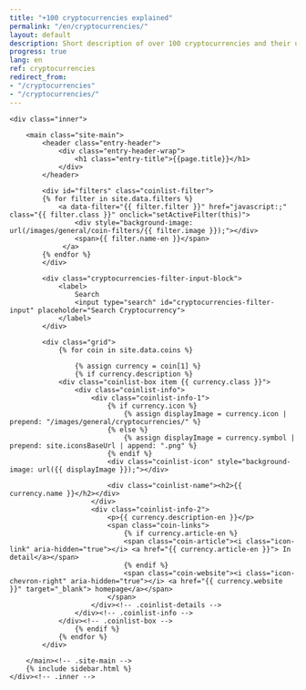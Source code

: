 ```yaml
---
title: "+100 cryptocurrencies explained"
permalink: "/en/cryptocurrencies/"
layout: default
description: Short description of over 100 cryptocurrencies and their use case.
progress: true
lang: en
ref: cryptocurrencies
redirect_from:
- "/cryptocurrencies"
- "/cryptocurrencies/"
---
```


<div class="site-content">

    <div class="inner">

        <main class="site-main">
			<header class="entry-header">
		    	<div class="entry-header-wrap">  
		        	<h1 class="entry-title">{{page.title}}</h1>
			    </div>
			</header>

            <div id="filters" class="coinlist-filter">
            {% for filter in site.data.filters %}
                <a data-filter="{{ filter.filter }}" href="javascript:;" class="{{ filter.class }}" onclick="setActiveFilter(this)">
                    <div style="background-image: url(/images/general/coin-filters/{{ filter.image }});"></div>
                    <span>{{ filter.name-en }}</span>
                 </a>
            {% endfor %}
            </div>

            <div class="cryptocurrencies-filter-input-block">
		        <label>
		            Search
		            <input type="search" id="cryptocurrencies-filter-input" placeholder="Search Cryptocurrency">
		        </label>
		    </div>

			<div class="grid">
				{% for coin in site.data.coins %}

					{% assign currency = coin[1] %}
					{% if currency.description %}
				<div class="coinlist-box item {{ currency.class }}">
				    <div class="coinlist-info">
						<div class="coinlist-info-1">
							{% if currency.icon %}
								{% assign displayImage = currency.icon | prepend: "/images/general/cryptocurrencies/" %}
							{% else %}
								{% assign displayImage = currency.symbol | prepend: site.iconsBaseUrl | append: ".png" %}
							{% endif %}
							<div class="coinlist-icon" style="background-image: url({{ displayImage }});"></div>
							
							<div class="coinlist-name"><h2>{{ currency.name }}</h2></div>
						</div>
						<div class="coinlist-info-2">
				            <p>{{ currency.description-en }}</p>
				            <span class="coin-links">
								{% if currency.article-en %}
					            <span class="coin-article"><i class="icon-link" aria-hidden="true"></i> <a href="{{ currency.article-en }}"> In detail</a></span>
								{% endif %}
								<span class="coin-website"><i class="icon-chevron-right" aria-hidden="true"></i> <a href="{{ currency.website }}" target="_blank"> homepage</a></span>
							</span>
				        </div><!-- .coinlist-details -->
				    </div><!-- .coinlist-info -->
				</div><!-- .coinlist-box -->
					{% endif %}
				{% endfor %}
			</div>

		</main><!-- .site-main -->
        {% include sidebar.html %}
    </div><!-- .inner -->
</div><!-- .site-content -->

<script src="{{ site.baseurl }}/js/jquery.js?{{site.time | date: '%s%N'}}"></script>
<script src="https://unpkg.com/isotope-layout@3/dist/isotope.pkgd.min.js"></script>
<script src="{{ site.baseurl }}/js/filters.js?{{site.time | date: '%s%N'}}"></script>
